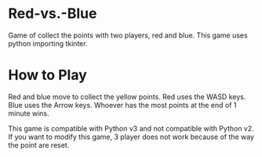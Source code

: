 # Red-vs.-Blue
Game of collect the points with two players, red and blue. This game uses python importing tkinter.

# How to Play
Red and blue move to collect the yellow points. Red uses the WASD keys. Blue uses the Arrow keys. Whoever has the most points at the end of 1 minute wins.

This game is compatible with Python v3 and not compatible with Python v2. If you want to modify this game, 3 player does not work because of the way the point are reset.
